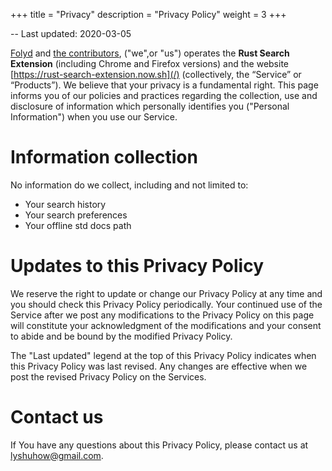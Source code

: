 +++
title = "Privacy"
description = "Privacy Policy"
weight = 3
+++


-- Last updated: 2020-03-05

[Folyd](https://github.com/folyd) and [the contributors](https://github.com/folyd/rust-search-extension/graphs/contributors), ("we",or "us") operates the **Rust Search Extension** (including Chrome and Firefox versions) and the website [https://rust-search-extension.now.sh](/) (collectively, the “Service” or “Products”). 
We believe that your privacy is a fundamental right. This page informs you of our policies and practices regarding the collection, use and disclosure of information which personally identifies you ("Personal Information") when you use our Service.

# Information collection

No information do we collect, including and not limited to:

- Your search history
- Your search preferences
- Your offline std docs path

# Updates to this Privacy Policy

We reserve the right to update or change our Privacy Policy at any time and you should check this Privacy Policy periodically. Your continued use of the Service after we post any modifications to the Privacy Policy on this page will constitute your acknowledgment of the modifications and your consent to abide and be bound by the modified Privacy Policy.

The "Last updated" legend at the top of this Privacy Policy indicates when this Privacy Policy was last revised. Any changes are effective when we post the revised Privacy Policy on the Services.

# Contact us

If You have any questions about this Privacy Policy, please contact us at [lyshuhow@gmail.com](mailto:lyshuhow@gmail.com).
